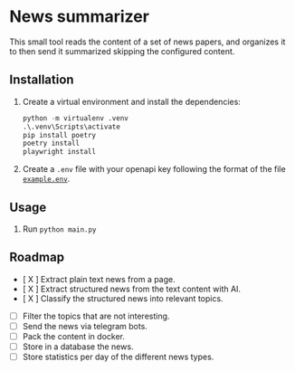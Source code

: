 # News summarizer

This small tool reads the content of a set of news papers, and organizes it to then send it summarized skipping the configured content.

## Installation

1. Create a virtual environment and install the dependencies:

    ```python
    python -m virtualenv .venv
    .\.venv\Scripts\activate
    pip install poetry
    poetry install
    playwright install
    ```

2. Create a `.env` file with your openapi key following the format of the file [`example.env`](example.env).

## Usage

1. Run `python main.py`

## Roadmap

- [ X ] Extract plain text news from a page.
- [ X ] Extract structured news from the text content with AI.
- [ X ] Classify the structured news into relevant topics.
- [ ] Filter the topics that are not interesting.
- [ ] Send the news via telegram bots.
- [ ] Pack the content in docker.
- [ ] Store in a database the news.
- [ ] Store statistics per day of the different news types.
